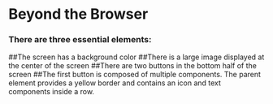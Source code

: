 # Beyond the Browser
### There are three essential elements:
##The screen has a background color
##There is a large image displayed at the center of the screen
##There are two buttons in the bottom half of the screen
##The first button is composed of multiple components. The parent element provides a yellow border and contains an icon and text components inside a row.
